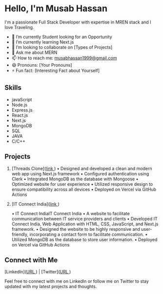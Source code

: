 # Hello, I'm Musab Hassan

I'm a passionate Full Stack Developer with expertise in MREN stack and I love Traveling.

- 🔭 I’m currently Student looking for an Opportunity
- 🌱 I’m currently learning Next.js
- 👯 I’m looking to collaborate on [Types of Projects]
- 💬 Ask me about MERN
- 📫 How to reach me: musabhassan1999@gmail.com
- 😄 Pronouns: [Your Pronouns]
- ⚡ Fun fact: [Interesting Fact about Yourself]

## Skills

- javaScript
- Node.js
- Express.js
- React.js
- Next.js
- MongoDB
- SQL
- JAVA
- C/C++

## Projects

1. [Threads Clone]([link ](https://threads-musab.vercel.app/))
   • Designed and developed a clean and modern web app using Next.js framework
   • Configured authentication using Clerk
   • Integrated MongoDB as the database with Mongoose
   • Optimized website for user experience
   • Utilized responsive design to ensure compatibility across all devices
   • Deployed on Vercel via GitHub Actions

3. [IT Connect India]([link ](https://itconnectindia.com/))
   
   • IT Connect IndiaIT Connect India
   • A website to facilitate communication between IT service providers and clients
   • Developed IT Connect India, Web Application with HTML, CSS, JavaScript, and Next.js framework.
   • Designed the website to be highly responsive and user-friendly, incorporating a contact form to facilitate communication.
   • Utilized MongoDB as the database to store user information.
   • Deployed on Vercel via GitHub Actions

## Connect with Me

[LinkedIn]([URL ](https://www.linkedin.com/in/musab0712/)) | [Twitter]([URL ](https://twitter.com/musab0712))

Feel free to connect with me on LinkedIn or follow me on Twitter to stay updated with my latest projects and thoughts.
